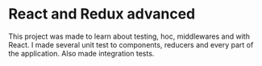 # React and Redux advanced

This project was made to learn about testing, hoc, middlewares and with React. I made several unit test to components, reducers and every part of the application. Also made integration tests.


